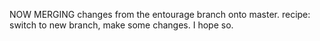 NOW MERGING changes from the entourage branch onto master.
recipe: switch to new branch, make some changes.
I hope so.